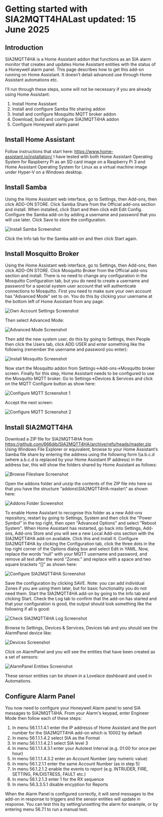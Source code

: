 # Getting started with SIA2MQTT4HALast updated: 15 June 2025

## Introduction

SIA2MQTT4HA is a Home Assistant addon that functions as an SIA alarm monitor that creates
and updates Home Assistant entities with the status of a Honeywell alarm panel. This page
describes how to get this add-on running on Home Assistant. It doesn’t detail advanced use
through Home Assistant automations etc.

I’ll run through these steps, some will not be necessary if you are already using Home Assistant:

1. Install Home Assistant
2. Install and configure Samba file sharing addon
3. Install and configure Mosquitto MQTT broker addon
4. Download, build and configure SIA2MQTT4HA addon
5. Configure Honeywell alarm panel

## Install Home Assistant

Follow instructions that start here: https://www.home-assistant.io/installation/
I have tested with both Home Assistant Operating System for Raspberry Pi as an SD card image
on a Raspberry Pi 3 and Home Assistant Operating System for Linux as a virtual machine image
under Hyper-V on a Windows desktop.

## Install Samba

Using the Home Assistant web interface, go to Settings, then Add-ons, then click ADD-ON
STORE. Click Samba Share from the Official add-ons section and install. When installed, click
Start and then click edit Edit Config.
Configure the Samba add-on by adding a username and password that you will use later. Click
Save to store the configuration.

![Install Samba Screenshot](InstallSamba.png)

Click the Info tab for the Samba add-on and then click Start again.

## Install Mosquitto Broker

Using the Home Assistant web interface, go to Settings, then Add-ons, then click ADD-ON
STORE. Click Mosquitto Broker from the Official add-ons section and install.
There is no need to change any configuration in the Mosquitto Configuration tab, but you do
need to create a username and password for a special system user account that will authenticate connections to Mosquitto. First you need to make sure your own account has "Advanced Mode" set to on. You do this by clicking your username at the bottom left of Home Assistant from any page:

![Own Account Settings Screenshot](OwnAccountSettings.png)

Then select Advanced Mode:

![Advanced Mode Screenshot](AdvancedMode.png)

Then add the new system user, do this by going to Settings, then People then click the Users tab, click ADD USER and enter something like the following (remember the username and password you enter):

![Install Mosquitto Screenshot](InstallMosquitto.png)

Now start the Mosquitto addon from Settings->Add-ons->Mosquitto broker screen.
Finally for this step, Home Assistant needs to be configured to use the Mosquitto MQTT
broker. Go to Settings->Devices & Services and click on the MQTT Configure button as show
here:

![Configure MQTT Screenshot 1](ConfigureMQTT1.png)

Accept the next screen:

![Configure MQTT Screenshot 2](ConfigureMQTT2.png)

## Install SIA2MQTT4HA

Download a ZIP file for SIA2MQTT4HA from
https://github.com/666djb/SIA2MQTT4HA/archive/refs/heads/master.zip
Using Windows File Explorer or equivalent, browse to your Home Assistant’s Samba file share
by entering the address using the following form \\\a.b.c.d (where a.b.c.d is replaced by your
Home Assistant IP address) in the address bar, this will show the folders shared by Home
Assistant as follows:

![Browse Fileshare Screenshot](BrowseFileshare.png)

Open the addons folder and unzip the contents of the ZIP file into here so that you have the
structure “addons\SIA2MQTT4HA-master\” as shown here:

![Addons Folder Screenshot](AddonsFolder.png)

To enable Home Assistant to recognise this folder as a new Add-ons repository, restart by
going to Settings, System and then click the "Power Symbol" in the top right, then open "Advanced Options" and select "Reboot System".
When Home Assistant has restarted, go back into Settings, Add-ons, Add-ons Store and you
will see a new Local Add-ons section with the SIA2MQTT4HA add-on available.
Click this and install it.
Configure SIA2MQTT4HA by clicking the Configuration tab, click the three dots in the top right
corner of the Options dialog box and select Edit in YAML. Now, replace the words “null” with
your MQTT username and password, and remove all text after the word “Zones:” and replace
with a space and two square brackets “[]” as shown here:

![Configure SIA2MQTT4HA Screenshot](ConfigureSIA2MQTT4HA.png)

Save the configuration by clicking SAVE.
Note: you can add individual Zones if you are using them later, but for basic functionality you
do not need them.
Start the SIA2MQTT4HA add-on by going to the Info tab and clicking Start.
Check the Log tab to confirm that the add-on has started and that your configuration is good,
the output should look something like the following if all is good:

![Check SIA2MQTT4HA Log Screenshot](CheckSIA2MQTT4HALog.png)

Browse to Settings, Devices & Services, Devices tab and you should see the AlarmPanel device
like:

![Devices Screenshot](Devices.png)

Click on AlarmPanel and you will see the entities that have been created as a set of sensors:

![AlarmPanel Entities Screenshot](AlarmPanelEntities.png)

These sensor entities can be shown in a Lovelace dashboard and used in Automations.

## Configure Alarm Panel

You now need to configure your Honeywell Alarm panel to send SIA messages to SIA2MQTT4HA. From your Alarm's keypad, enter Engineer Mode then follow each of these steps:

1. In menu 56.1.1.1.4.1 enter the IP addresss of Home Assistant and the port number for the SIA2MQTT4HA add-on which is 10002 by default
2. In menu 56.1.1.1.4.2 select SIA as the Format
3. In menu 56.1.1.1.4.2.1 select SIA level 3
4. In menu 56.1.1.1.4.3.1 enter your Autotest Interval (e.g. 01:00 for once per hour)
5. In menu 56.1.1.1.4.3.2 enter an Account Number (any numeric value)
6. In menu 56.1.2.1.1 enter the same Account Number (as in step 5)
7. In menu 56.1.2.1.2 enable the events to report (e.g. INTRUDER, FIRE, SETTING, PA/DISTRESS, FAULT etc.)
8. In menu 56.1.2.1.3 enter 1 for the RX sequence
9. In menu 56.3.3.5.1 disable encyption for Reports

When the Alarm Panel is configured correctly, it will send messages to the add-on in response
to triggers and the sensor entities will update in response. You can test this by
setting/unsetting the alarm for example, or by entering menu 56.7.1 to run a manual test.
